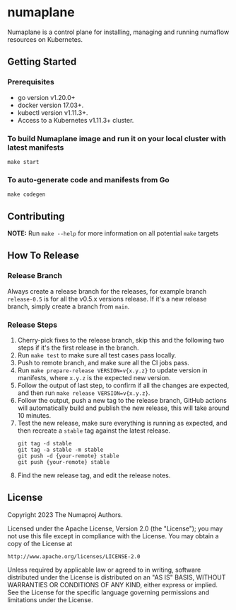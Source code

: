 # numaplane
Numaplane is a control plane for installing, managing and running numaflow resources on Kubernetes.

## Getting Started

### Prerequisites
- go version v1.20.0+
- docker version 17.03+.
- kubectl version v1.11.3+.
- Access to a Kubernetes v1.11.3+ cluster.

### To build Numaplane image and run it on your local cluster with latest manifests

`make start`


### To auto-generate code and manifests from Go

`make codegen`


## Contributing
**NOTE:** Run `make --help` for more information on all potential `make` targets


## How To Release

### Release Branch

Always create a release branch for the releases, for example branch `release-0.5` is for all the v0.5.x versions release.
If it's a new release branch, simply create a branch from `main`.

### Release Steps

1. Cherry-pick fixes to the release branch, skip this and the following two steps if it's the first release in the branch.
2. Run `make test` to make sure all test cases pass locally.
3. Push to remote branch, and make sure all the CI jobs pass.
4. Run `make prepare-release VERSION=v{x.y.z}` to update version in manifests, where `x.y.z` is the expected new version.
5. Follow the output of last step, to confirm if all the changes are expected, and then run `make release VERSION=v{x.y.z}`.
6. Follow the output, push a new tag to the release branch, GitHub actions will automatically build and publish the new release,
   this will take around 10 minutes.
7. Test the new release, make sure everything is running as expected, and then recreate a `stable` tag against the latest release.
   ```shell
   git tag -d stable
   git tag -a stable -m stable
   git push -d {your-remote} stable
   git push {your-remote} stable
   ```
8. Find the new release tag, and edit the release notes.


## License

Copyright 2023 The Numaproj Authors.

Licensed under the Apache License, Version 2.0 (the "License");
you may not use this file except in compliance with the License.
You may obtain a copy of the License at

    http://www.apache.org/licenses/LICENSE-2.0

Unless required by applicable law or agreed to in writing, software
distributed under the License is distributed on an "AS IS" BASIS,
WITHOUT WARRANTIES OR CONDITIONS OF ANY KIND, either express or implied.
See the License for the specific language governing permissions and
limitations under the License.
